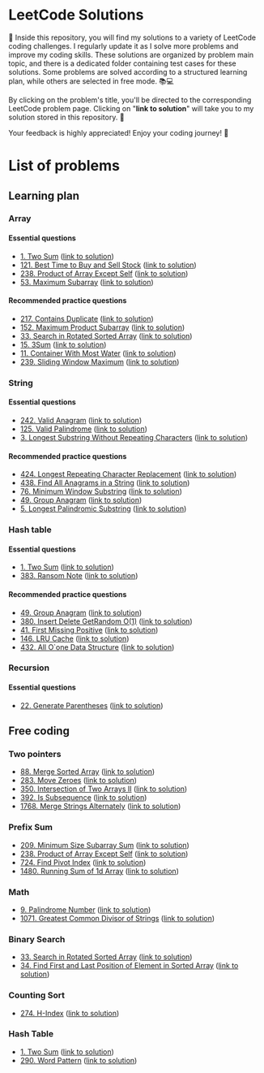 # LeetCode Solutions

:file_folder: Inside this repository, you will find my solutions to a variety of LeetCode coding challenges. I regularly update it as I solve more problems and improve my coding skills.
These solutions are organized by problem main topic, and there is a dedicated folder containing test cases for these solutions. Some problems are solved according to a structured learning plan, while others are selected in free mode. :books::computer:

By clicking on the problem's title, you'll be directed to the corresponding LeetCode problem page. Clicking on "**link to solution**" will take you to my solution stored in this repository. :link:

Your feedback is highly appreciated!
Enjoy your coding journey! :rocket:

# List of problems
## Learning plan
### Array
#### Essential questions
- [1. Two Sum](src/leetcode/problem_1.py) ([link to solution](https://leetcode.com/problems/two-sum/))
- [121. Best Time to Buy and Sell Stock](src/leetcode/problem_121.py) ([link to solution](https://leetcode.com/problems/best-time-to-buy-and-sell-stock/))
- [238. Product of Array Except Self](src/leetcode/problem_238.py) ([link to solution](https://leetcode.com/problems/product-of-array-except-self/))
- [53. Maximum Subarray](src/leetcode/problem_53.py) ([link to solution](https://leetcode.com/problems/maximum-subarray/))

#### Recommended practice questions
- [217. Contains Duplicate](src/leetcode/problem_217.py) ([link to solution](https://leetcode.com/problems/contains-duplicate/))
- [152. Maximum Product Subarray](src/leetcode/problem_152.py) ([link to solution](https://leetcode.com/problems/maximum-product-subarray/))
- [33. Search in Rotated Sorted Array](src/leetcode/problem_33.py) ([link to solution](https://leetcode.com/problems/search-in-rotated-sorted-array/))
- [15. 3Sum](src/leetcode/problem_5.py) ([link to solution](https://leetcode.com/problems/3sum/))
- [11. Container With Most Water](src/leetcode/problem_11.py) ([link to solution](https://leetcode.com/problems/container-with-most-water/))
- [239. Sliding Window Maximum](src/leetcode/problem_239.py) ([link to solution](https://leetcode.com/problems/sliding-window-maximum/))

### String
#### Essential questions
- [242. Valid Anagram](src/leetcode/problem_242.py) ([link to solution](https://leetcode.com/problems/valid-anagram/))
- [125. Valid Palindrome](src/leetcode/problem_125.py) ([link to solution](https://leetcode.com/problems/valid-palindrome/))
- [3. Longest Substring Without Repeating Characters](src/leetcode/problem_3.py) ([link to solution](https://leetcode.com/problems/longest-substring-without-repeating-characters/))

#### Recommended practice questions
- [424. Longest Repeating Character Replacement](src/leetcode/problem_424.py) ([link to solution](https://leetcode.com/problems/longest-repeating-character-replacement/))
- [438. Find All Anagrams in a String](src/leetcode/problem_438.py) ([link to solution](https://leetcode.com/problems/find-all-anagrams-in-a-string/))
- [76. Minimum Window Substring](src/leetcode/problem_76.py) ([link to solution](https://leetcode.com/problems/minimum-window-substring/))
- [49. Group Anagram](src/leetcode/problem_49.py) ([link to solution](https://leetcode.com/problems/group-anagrams/))
- [5. Longest Palindromic Substring](src/leetcode/problem_5.py) ([link to solution](https://leetcode.com/problems/longest-palindromic-substring/))

### Hash table
#### Essential questions
- [1. Two Sum](src/leetcode/problem_1.py) ([link to solution](https://leetcode.com/problems/two-sum/))
- [383. Ransom Note](src/leetcode/problem_383.py) ([link to solution](https://leetcode.com/problems/ransom-note/))

#### Recommended practice questions
- [49. Group Anagram](src/leetcode/problem_49.py) ([link to solution](https://leetcode.com/problems/group-anagrams/))
- [380. Insert Delete GetRandom O(1)](src/leetcode/problem_380.py) ([link to solution](https://leetcode.com/problems/insert-delete-getrandom-o1/))
- [41. First Missing Positive](src/leetcode/problem_41.py) ([link to solution](https://leetcode.com/problems/first-missing-positive/))
- [146. LRU Cache](src/leetcode/problem_146.py) ([link to solution](https://leetcode.com/problems/lru-cache/))
- [432. All O`one Data Structure](src/leetcode/problem_432.py) ([link to solution](https://leetcode.com/problems/all-oone-data-structure/))

### Recursion 
#### Essential questions
- [22. Generate Parentheses](src/leetcode/problem_22.py) ([link to solution](https://leetcode.com/problems/generate-parentheses/))
<!-- - [77. Combinations](src/leetcode/problem_77.py) ([link to solution](https://leetcode.com/problems/combinations/))
- [78. Subsets](src/leetcode/problem_78.py) ([link to solution](https://leetcode.com/problems/subsets/))

#### Recommended practice questions
- -->

## Free coding
### Two pointers
- [88. Merge Sorted Array](src/leetcode/problem_88.py) ([link to solution](https://leetcode.com/problems/merge-sorted-array/))
- [283. Move Zeroes](src/leetcode/problem_283.py) ([link to solution](https://leetcode.com/problems/move-zeroes/))
- [350. Intersection of Two Arrays II](src/leetcode/problem_350.py) ([link to solution](https://leetcode.com/problems/intersection-of-two-arrays-ii/))
- [392. Is Subsequence](src/leetcode/problem_392.py) ([link to solution](https://leetcode.com/problems/is-subsequence/))
- [1768. Merge Strings Alternately](src/leetcode/problem_1768.py) ([link to solution](https://leetcode.com/problems/merge-strings-alternately/))

### Prefix Sum
- [209. Minimum Size Subarray Sum](src/leetcode/problem_209.py) ([link to solution](https://leetcode.com/minimum-size-subarray-sum/))
- [238. Product of Array Except Self](src/leetcode/problem_238.py) ([link to solution](https://leetcode.com/product-of-array-except-self/))
- [724. Find Pivot Index](src/leetcode/problem_724.py) ([link to solution](https://leetcode.com/problems/find-pivot-index/))
- [1480. Running Sum of 1d Array](src/leetcode/problem_1480.py) ([link to solution](https://leetcode.com/problems/running-sum-of-1d-array/))

### Math
- [9. Palindrome Number](src/leetcode/problem_9.py) ([link to solution](https://leetcode.com/problems/palindrome-number/))
- [1071. Greatest Common Divisor of Strings](src/leetcode/problem_1071.py) ([link to solution](https://leetcode.com/problems/greatest-common-divisor-of-strings/))

### Binary Search
- [33. Search in Rotated Sorted Array](src/leetcode/problem_33.py) ([link to solution](https://leetcode.com/problems/search-in-rotated-sorted-array/))
- [34. Find First and Last Position of Element in Sorted Array](src/leetcode/problem_34.py) ([link to solution](https://leetcode.com/problems/find-first-and-last-position-of-element-in-sorted-array/))

### Counting Sort
- [274. H-Index](src/leetcode/problem_274.py) ([link to solution](https://leetcode.com/problems/h-index/))

### Hash Table
- [1. Two Sum](src/leetcode/problem_1.py) ([link to solution](https://leetcode.com/problems/two-sum/))
- [290. Word Pattern](src/leetcode/problem_290.py) ([link to solution](https://leetcode.com/problems/word-pattern/))

